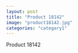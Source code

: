```yaml
---
layout: post
title: "Product 18142"
image: "product18142.jpg"
categories: "category1"
---
```

Product 18142
